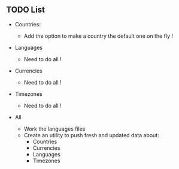 ## TODO List

- Countries:
    - Add the option to make a country the default one on the fly !

- Languages
    - Need to do all !

- Currencies
    - Need to do all !

- Timezones
    - Need to do all !

- All
    - Work the languages files
    - Create an utility to push fresh and updated data about:
        - Countries
        - Currencies
        - Languages
        - Timezones
